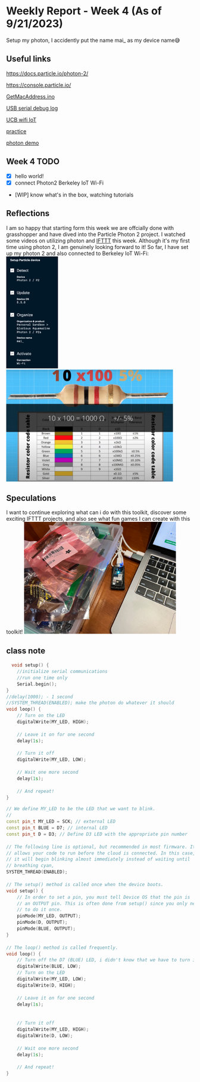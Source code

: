 # Weekly Report - Week 4 (As of 9/21/2023)
Setup my photon, I accidently put the name mai_ as my device name😅 
## Useful links 
https://docs.particle.io/photon-2/

https://console.particle.io/

[ GetMacAddress.ino](https://build.particle.io/shared_apps/6507d59801c67400099a4ce3)

[USB serial debug log](https://docs.particle.io/tools/developer-tools/usb-serial/)

[UCB wifi loT](https://portal.berkeley.edu/people/wifi_access)

[practice](https://fritzing.org/)

[photon demo](https://www.youtube.com/watch?v=784uyX4nXRI)

<!-- bilibili IFTTT https://www.bilibili.com/video/BV1x54y1n7Av/?spm_id_from=333.337.search-card.all.click -->

## Week 4 TODO
- [x] hello world!
- [x] connect Photon2 Berkeley IoT Wi-Fi
- [WIP] know what's in the box, watching tutorials
## Reflections
I am so happy that starting form this week we are offcially done with grasshopper and have dived into the Particle Photon 2 project. I watched some videos on utilizing photon and [IFTTT](https://www.youtube.com/watch?v=61_pxTvpzQ0) this week. Although it's my first time using photon 2, I am genuinely looking forward to it! So far, I have set up my photon 2 and also connected to Berkeley IoT Wi-Fi:
<img src="../weekly-reports/images/w4_setupP2.png" alt="w4_setupP2" height="300">
<img src="../weekly-reports/images/w4_resistor.png" alt="w4_resistor" height="300">

## Speculations
I want to continue exploring what can i do with this toolkit, discover some exciting IFTTT projects, and also see what fun games I can create with this toolkit!
<img src="../weekly-reports/images/w4_toolkit.png" alt="w4_toolkit" height="300">

## class note

```c++
  void setup() {
    //initialize serial communications
    //run one time only
    Serial.begin();
}
//delay(1000); - 1 second
//SYSTEM_THREAD(ENABLED); make the photon do whatever it should
void loop() {
	// Turn on the LED
	digitalWrite(MY_LED, HIGH);

	// Leave it on for one second
	delay(1s);

	// Turn it off
	digitalWrite(MY_LED, LOW);

	// Wait one more second
	delay(1s);

	// And repeat!
}
```
```c++
// We define MY_LED to be the LED that we want to blink. 
//
const pin_t MY_LED = SCK; // external LED
const pin_t BLUE = D7; // internal LED
const pin_t D = D3; // Define D3 LED with the appropriate pin number

// The following line is optional, but recommended in most firmware. It 
// allows your code to run before the cloud is connected. In this case, 
// it will begin blinking almost immediately instead of waiting until 
// breathing cyan,
SYSTEM_THREAD(ENABLED);

// The setup() method is called once when the device boots.
void setup() {
	// In order to set a pin, you must tell Device OS that the pin is 
	// an OUTPUT pin. This is often done from setup() since you only need 
	// to do it once.
    pinMode(MY_LED, OUTPUT);
    pinMode(D, OUTPUT);
    pinMode(BLUE, OUTPUT);
}

// The loop() method is called frequently.
void loop() {
    // Turn off the D7 (BLUE) LED, i didn't know that we have to turn it off manually 
    digitalWrite(BLUE, LOW);
	// Turn on the LED
	digitalWrite(MY_LED, LOW);
	digitalWrite(D, HIGH);

	// Leave it on for one second
	delay(1s);
	

	// Turn it off
	digitalWrite(MY_LED, HIGH);
	digitalWrite(D, LOW);

	// Wait one more second
	delay(1s);

	// And repeat!
}
```





